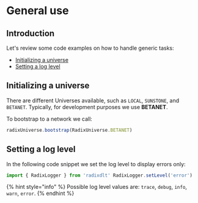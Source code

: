 # General use

## Introduction <a id="manage-identities"></a>

Let's review some code examples on how to handle generic tasks:

* [Initializing a universe](https://docs.radixdlt.com/alpha/developer/javascript-client-library-guide/code-examples#initializing-a-universe)
* [Setting a log level](https://docs.radixdlt.com/alpha/developer/javascript-client-library-guide/code-examples#setting-a-log-level)

## Initializing a universe

There are different Universes available, such as `LOCAL`, `SUNSTONE`, and `BETANET`. Typically, for development purposes we use **BETANET**.

To bootstrap to a network we call:

```javascript
radixUniverse.bootstrap(RadixUniverse.BETANET)
```

## Setting a log level

In the following code snippet we set the log level to display errors only:

```javascript
import { RadixLogger } from 'radixdlt' RadixLogger.setLevel('error')
```

{% hint style="info" %}
Possible log level values are: `trace`, `debug`, `info`, `warn`, `error`.
{% endhint %}

